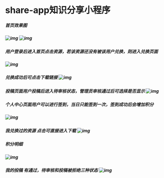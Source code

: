 # share-app知识分享小程序 

##### 首页效果图 

#####        ![img](https://uploader.shimo.im/f/Ot3uARYHcMi4MJeR.png!thumbnail)              ![img](https://uploader.shimo.im/f/pbRutj7e3DdJLrEU.png!thumbnail)        

##### 用户登录后进入首页点击资源，若该资源还没有被该用户兑换，则进入兑换页面 

#####        ![img](https://uploader.shimo.im/f/wnBmVBY4kprtTBTB.png!thumbnail)       

##### 兑换成功后可点击下载链接        ![img](https://uploader.shimo.im/f/XmxVIW4bZ3ZaSsVE.png!thumbnail)       

##### 投稿页面用户投稿后进入待审核状态，管理员审核通过后可选择是否显示        ![img](https://uploader.shimo.im/f/d2b0tFNgRClNtXi5.png!thumbnail)       

##### 个人中心页面用户可以进行签到，当日只能签到一次，签到成功后会增加积分    

#####     ![img](https://uploader.shimo.im/f/PzFsYBTRrn7bhFgU.png!thumbnail)       

##### 我兑换过的资源 点击可直接进入下载        ![img](https://uploader.shimo.im/f/19eGk4tyPV3FUair.png!thumbnail)       

##### 积分明细 

#####        ![img](https://uploader.shimo.im/f/tlnUjcypuBcZ1McE.png!thumbnail)      

#####  我的投稿 有通过，待审核和投稿被拒绝三种状态        ![img](https://uploader.shimo.im/f/AHAQmDNode50J9OQ.png!thumbnail)       